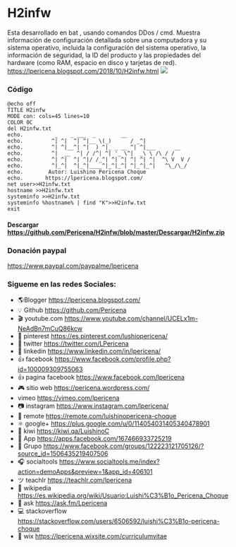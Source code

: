 # H2infw
Esta desarrollado en bat , usando comandos DDos / cmd.
Muestra información de configuración detallada sobre una computadora y su sistema operativo, incluida la configuración del sistema operativo, la información de seguridad, la ID del producto y las propiedades del hardware (como RAM, espacio en disco y tarjetas de red).
https://lpericena.blogspot.com/2018/10/H2infw.html
![](https://4.bp.blogspot.com/-m1qSYKgmO5Y/W8p6xPNJTNI/AAAAAAAAMhs/SpiaweImZ2wC3aCwAyd8q-QQ2A9rkTlIQCLcBGAs/s1600/Screenshot_6.png)
### Código
```
@echo off
TITLE H2infw
MODE con: cols=45 lines=10
COLOR 0C
del H2infw.txt
echo.          _    _ ___  _        __          
echo.         ^| ^|  ^| ^|__ \(_)      / _^|         
echo.         ^| ^|__^| ^|  ) ^|_ _ __ ^| ^|___      __
echo.         ^|  __  ^| / /^| ^| '_ \^|  _\ \ /\ / /
echo.         ^| ^|  ^| ^|/ /_^| ^| ^| ^| ^| ^|  ^\ V  V / 
echo.         ^|_^|  ^|_^|____^|_^|_^| ^|_^|_^|   ^\_/\_/  
echo.        Autor: Luishino Pericena Choque
echo.       https://lpericena.blogspot.com/
net user>>H2infw.txt
hostname >>H2infw.txt
systeminfo >>H2infw.txt
systeminfo %hostname% | find "K">>H2infw.txt
exit
```


#### Descargar https://github.com/Pericena/H2infw/blob/master/Descargar/H2infw.zip

### Donación paypal
https://www.paypal.com/paypalme/lpericena


### Sigueme en las redes Sociales:
- 🌎Blogger          https://lpericena.blogspot.com/
- 💡 Github            https://github.com/Pericena
- 🎬 youtube.com  https://www.youtube.com/channel/UCELx1m-NeAdBn7mCuQ86kcw
- 📸 pinterest        https://es.pinterest.com/lushiopericena/
- 🐤 twitter             https://twitter.com/LPericena
- 👦 linkedin         https://www.linkedin.com/in/lpericena/
- 👍 facebook       https://www.facebook.com/profile.php?id=100009309755063
- 👍 pagina facebook  https://www.facebook.com/lpericena
- 🎮 sitio web        https://pericena.wordpress.com/
- vimeo         https://vimeo.com/lpericena
- 📷 instagram      https://www.instagram.com/lpericena/
- 🎁 remote      https://remote.com/luishinopericena-choque
- ⚛ google+   https://plus.google.com/u/0/114054031405340478901
- 🚀 kiwi       https://kiwi.qa/LuishinoC
- 📅 App    https://apps.facebook.com/167466933725219
- 👻 Grupo    https://www.facebook.com/groups/122223121705126/?source_id=1506435219407506
- 🎧 socialtools https://www.socialtools.me/index?action=demoApps&preview=1&app_id=406101
- ツ teachlr    https://teachlr.com/lpericena
- 📖  wikipedia  https://es.wikipedia.org/wiki/Usuario:Luishi%C3%B1o_Pericena_Choque
- 📧 ask          https://ask.fm/Lpericena
- 💻 stackoverflow  https://stackoverflow.com/users/6506592/luishi%C3%B1o-pericena-choque
- 📡 wix https://lpericena.wixsite.com/curriculumvitae
